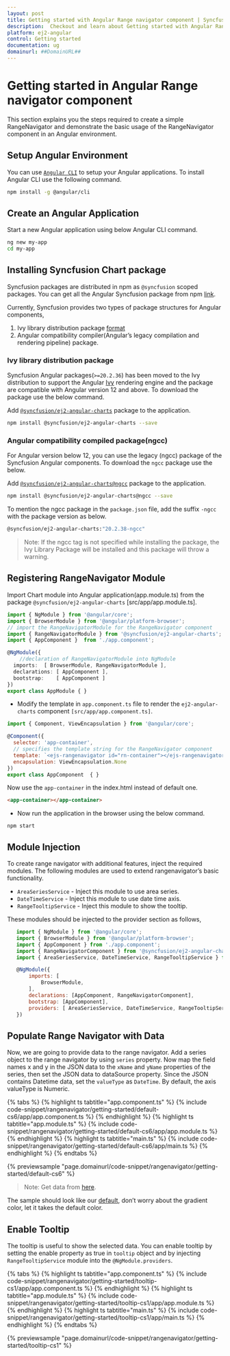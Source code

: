 ```yaml
---
layout: post
title: Getting started with Angular Range navigator component | Syncfusion
description:  Checkout and learn about Getting started with Angular Range navigator component of Syncfusion Essential JS 2 and more details.
platform: ej2-angular
control: Getting started 
documentation: ug
domainurl: ##DomainURL##
---
```


# Getting started in Angular Range navigator component

This section explains you the steps required to create a simple RangeNavigator and demonstrate the basic usage of the RangeNavigator component in an Angular environment.

## Setup Angular Environment

You can use [`Angular CLI`](https://github.com/angular/angular-cli) to setup your Angular applications.
To install Angular CLI use the following command.

```bash
npm install -g @angular/cli
```

## Create an Angular Application

Start a new Angular application using below Angular CLI command.

```bash
ng new my-app
cd my-app
```

## Installing Syncfusion Chart package

Syncfusion packages are distributed in npm as `@syncfusion` scoped packages. You can get all the Angular Syncfusion package from npm [link]( https://www.npmjs.com/search?q=%40syncfusion%2Fej2-angular- ).

Currently, Syncfusion provides two types of package structures for Angular components,
1. Ivy library distribution package [format](https://angular.io/guide/angular-package-format#angular-package-format)
2. Angular compatibility compiler(Angular’s legacy compilation and rendering pipeline) package.

### Ivy library distribution package

Syncfusion Angular packages(`>=20.2.36`) has been moved to the Ivy distribution to support the Angular [Ivy](https://docs.angular.lat/guide/ivy) rendering engine and the package are compatible with Angular version 12 and above. To download the package use the below command.

Add [`@syncfusion/ej2-angular-charts`](https://www.npmjs.com/package/@syncfusion/ej2-angular-charts/v/20.2.38) package to the application.

```bash
npm install @syncfusion/ej2-angular-charts --save
```

### Angular compatibility compiled package(ngcc)

For Angular version below 12, you can use the legacy (ngcc) package of the Syncfusion Angular components. To download the `ngcc` package use the below.

Add [`@syncfusion/ej2-angular-charts@ngcc`](https://www.npmjs.com/package/@syncfusion/ej2-angular-charts/v/20.2.38-ngcc) package to the application.

```bash
npm install @syncfusion/ej2-angular-charts@ngcc --save
```

To mention the ngcc package in the `package.json` file, add the suffix `-ngcc` with the package version as below.

```bash
@syncfusion/ej2-angular-charts:"20.2.38-ngcc"
```

>Note: If the ngcc tag is not specified while installing the package, the Ivy Library Package will be installed and this package will throw a warning.

## Registering RangeNavigator Module

Import Chart module into Angular application(app.module.ts) from the package `@syncfusion/ej2-angular-charts` [src/app/app.module.ts].

```typescript
import { NgModule } from '@angular/core';
import { BrowserModule } from '@angular/platform-browser';
// import the RangeNavigatorModule for the RangeNavigator component
import { RangeNavigatorModule } from '@syncfusion/ej2-angular-charts';
import { AppComponent }  from './app.component';

@NgModule({
    //declaration of RangeNavigatorModule into NgModule
  imports:  [ BrowserModule, RangeNavigatorModule ],
  declarations: [ AppComponent ],
  bootstrap:    [ AppComponent ]
})
export class AppModule { }
```

* Modify the template in `app.component.ts` file to render the `ej2-angular-charts` component
`[src/app/app.component.ts]`.

```javascript
import { Component, ViewEncapsulation } from '@angular/core';

@Component({
  selector: 'app-container',
  // specifies the template string for the RangeNavigator component
  template: `<ejs-rangenavigator id="rn-container"></ejs-rangenavigator>`
  encapsulation: ViewEncapsulation.None
})
export class AppComponent  { }
```

<!-- markdownlint-disable MD033 -->

Now use the <code>app-container</code> in the index.html instead of default one.

```html
<app-container></app-container>
```

* Now run the application in the browser using the below command.

```
npm start
```

## Module Injection

To create range navigator with additional features, inject the required modules. The following modules are used to extend rangenavigator’s basic functionality.

* `AreaSeriesService` - Inject this module to use area series.
* `DateTimeService` - Inject this module to use date time axis.
* `RangeTooltipService` - Inject this module to show the tooltip.

These modules should be injected to the provider section as follows,

 ```javascript
    import { NgModule } from '@angular/core';
    import { BrowserModule } from '@angular/platform-browser';
    import { AppComponent } from './app.component';
    import { RangeNavigatorComponent } from '@syncfusion/ej2-angular-charts';
    import { AreaSeriesService, DateTimeService, RangeTooltipService } from '@syncfusion/ej2-angular-charts';

    @NgModule({
        imports: [
            BrowserModule,
        ],
        declarations: [AppComponent, RangeNavigatorComponent],
        bootstrap: [AppComponent],
        providers: [ AreaSeriesService, DateTimeService, RangeTooltipService ]
    })

 ```

## Populate Range Navigator with Data

Now, we are going to provide data to the range navigator. Add a series object to the range navigator  by using `series` property. Now map the field names x and y in the JSON data to the `xName` and `yName` properties of the series, then set the JSON data to dataSource property.
Since the JSON contains Datetime data, set the `valueType` as `DateTime`. By default, the axis valueType is Numeric.

{% tabs %}
{% highlight ts tabtitle="app.component.ts" %}
{% include code-snippet/rangenavigator/getting-started/default-cs6/app/app.component.ts %}
{% endhighlight %}
{% highlight ts tabtitle="app.module.ts" %}
{% include code-snippet/rangenavigator/getting-started/default-cs6/app/app.module.ts %}
{% endhighlight %}
{% highlight ts tabtitle="main.ts" %}
{% include code-snippet/rangenavigator/getting-started/default-cs6/app/main.ts %}
{% endhighlight %}
{% endtabs %}
  
{% previewsample "page.domainurl/code-snippet/rangenavigator/getting-started/default-cs6" %}

>Note: Get data from [here](https://ej2.syncfusion.com/demos/src/range-navigator/data-source/default-data.json).

The sample should look like our [default](https://ej2.syncfusion.com/angular/demos/#/material/range-navigator/default), don’t worry about the gradient color, let it takes the default color.

## Enable Tooltip

The tooltip is useful to show the selected data. You can enable tooltip by setting the enable property as true in `tooltip` object and by injecting `RangeTooltipService` module into the `@NgModule.providers`.

{% tabs %}
{% highlight ts tabtitle="app.component.ts" %}
{% include code-snippet/rangenavigator/getting-started/tooltip-cs1/app/app.component.ts %}
{% endhighlight %}
{% highlight ts tabtitle="app.module.ts" %}
{% include code-snippet/rangenavigator/getting-started/tooltip-cs1/app/app.module.ts %}
{% endhighlight %}
{% highlight ts tabtitle="main.ts" %}
{% include code-snippet/rangenavigator/getting-started/tooltip-cs1/app/main.ts %}
{% endhighlight %}
{% endtabs %}
  
{% previewsample "page.domainurl/code-snippet/rangenavigator/getting-started/tooltip-cs1" %}